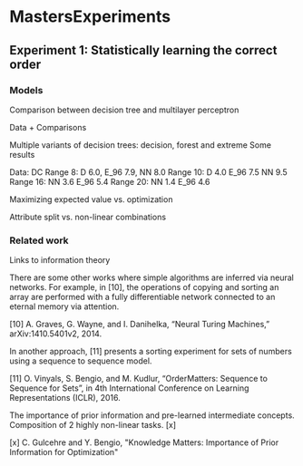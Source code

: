 # MastersExperiments

## Experiment 1: Statistically learning the correct order

### Models

Comparison between decision tree and multilayer perceptron

Data + Comparisons

Multiple variants of decision trees: decision, forest and extreme
Some results

Data: DC
Range 8: D 6.0, E_96 7.9, NN 8.0
Range 10: D 4.0 E_96 7.5 NN 9.5
Range 16: NN 3.6 E_96 5.4
Range 20: NN 1.4 E_96 4.6

Maximizing expected value vs. optimization

Attribute split vs. non-linear combinations

### Related work

Links to information theory

There are some other works where simple algorithms are inferred via neural networks. For example, in [10], the operations of copying and sorting an array are performed with a fully differentiable network connected to an eternal memory via attention.

[10] A. Graves, G. Wayne, and I. Danihelka, “Neural Turing Machines,” arXiv:1410.5401v2, 2014.

In another approach, [11] presents a sorting experiment for sets of numbers using a sequence to sequence model.

[11] O. Vinyals, S. Bengio, and M. Kudlur, “OrderMatters: Sequence to Sequence for Sets”, in 4th International Conference
on Learning Representations (ICLR), 2016.

The importance of prior information and pre-learned intermediate concepts. Composition of 2 highly non-linear tasks. [x]

[x] C. Gulcehre and Y. Bengio, "Knowledge Matters: Importance of Prior Information for Optimization"